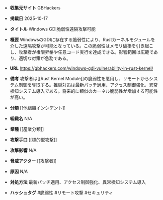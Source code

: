 - **収集元サイト**
GBHackers

- **掲載日**
2025-10-17

- **タイトル**
Windows GDI脆弱性遠隔攻撃可能

- **概要**
WindowsのGDIに存在する脆弱性により、Rustカーネルモジュールを介した遠隔攻撃が可能となっている。この脆弱性はメモリ破損を引き起こし、攻撃者が権限昇格や任意コード実行を達成できる。影響範囲は広範であり、適切な対策が急務である。

- **URL**
https://gbhackers.com/windows-gdi-vulnerability-in-rust-kernel/

- **備考**
攻撃者は[[Rust Kernel Module]]の脆弱性を悪用し、リモートからシステム制御を奪取する。推奨対策は最新パッチ適用、アクセス制御強化、異常検知システム導入である。将来的に類似のカーネル脆弱性が増加する可能性が高い。

- **分類**
[[他組織インシデント]]

- **組織名**
N/A

- **業種**
[[産業分類]]

- **攻撃手口**
[[標的型攻撃]]

- **攻撃影響**
N/A

- **脅威アクター**
[[攻撃者]]

- **原因**
N/A

- **対処方法**
最新パッチ適用、アクセス制御強化、異常検知システム導入

- **ハッシュタグ**
#脆弱性 #リモート攻撃 #セキュリティ

